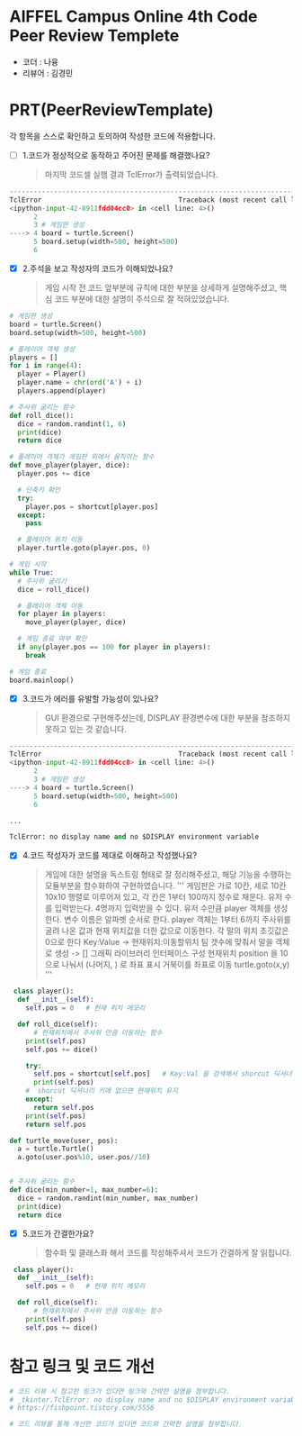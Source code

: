 # AIFFEL Campus Online 4th Code Peer Review Templete
- 코더 : 나융
- 리뷰어 : 김경민


# PRT(PeerReviewTemplate)
각 항목을 스스로 확인하고 토의하여 작성한 코드에 적용합니다.
- [ ] 1.코드가 정상적으로 동작하고 주어진 문제를 해결했나요?
  > 마지막 코드셀 실행 결과 TclError가 출력되었습니다.
```Python
---------------------------------------------------------------------------
TclError                                  Traceback (most recent call last)
<ipython-input-42-8911fdd04cc0> in <cell line: 4>()
      2 
      3 # 게임판 생성
----> 4 board = turtle.Screen()
      5 board.setup(width=500, height=500)
      6 
```

- [x] 2.주석을 보고 작성자의 코드가 이해되었나요?
  > 게임 시작 전 코드 앞부분에 규칙에 대한 부분을 상세하게 설명해주셨고, 핵심 코드 부분에 대한 설명이 주석으로 잘 적혀있었습니다.
```Python
# 게임판 생성
board = turtle.Screen()
board.setup(width=500, height=500)

# 플레이어 객체 생성
players = []
for i in range(4):
  player = Player()
  player.name = chr(ord('A') + i)
  players.append(player)

# 주사위 굴리는 함수
def roll_dice():
  dice = random.randint(1, 6)
  print(dice)
  return dice

# 플레이어 객체가 게임판 위에서 움직이는 함수
def move_player(player, dice):
  player.pos += dice

  # 단축키 확인
  try:
    player.pos = shortcut[player.pos]
  except:
    pass

  # 플레이어 위치 이동
  player.turtle.goto(player.pos, 0)

# 게임 시작
while True:
  # 주사위 굴리기
  dice = roll_dice()

  # 플레이어 객체 이동
  for player in players:
    move_player(player, dice)

  # 게임 종료 여부 확인
  if any(player.pos == 100 for player in players):
    break

# 게임 종료
board.mainloop()
```

- [x] 3.코드가 에러를 유발할 가능성이 있나요?
  > GUI 환경으로 구현해주셨는데, DISPLAY 환경변수에 대한 부분을 참조하지 못하고 있는 것 같습니다.
```Python
---------------------------------------------------------------------------
TclError                                  Traceback (most recent call last)
<ipython-input-42-8911fdd04cc0> in <cell line: 4>()
      2 
      3 # 게임판 생성
----> 4 board = turtle.Screen()
      5 board.setup(width=500, height=500)
      6 

...

TclError: no display name and no $DISPLAY environment variable
```

- [x] 4.코드 작성자가 코드를 제대로 이해하고 작성했나요?
  > 게임에 대한 설명을 독스트링 형태로 잘 정리해주셨고, 해당 기능을 수행하는 모듈부분을 함수화하여 구현하였습니다.
        '''
        게임판은 가로 10칸, 세로 10칸 10x10 행렬로 이루어져 있고, 각 칸은 1부터 100까지 정수로 채운다.
        유저 수를 입력받는다. 4명까지 입력받을 수 있다.
        유저 수만큼 player 객체를 생성한다. 변수 이름은 알파벳 순서로 한다.
        player 객체는 1부터 6까지 주사위를 굴려 나온 값과 현재 위치값을 더한 값으로 이동한다.
        각 말의 위치 초깃값은 0으로 한다
        Key:Value -> 현재위치:이동할위치
        팀 갯수에 맞춰서 말을 객체로 생성 ->
        [] 그래픽 라이브러리
        인터페이스 구성
        현재위치 position 을 10으로 나눠서 (나머지, ) 로 좌표 표시
        거북이를 좌표로 이동 turtle.goto(x,y)
        '''
```Python
 class player():
  def __init__(self):
    self.pos = 0   # 현재 위치 메모리

  def roll_dice(self):
      # 현재위치에서 주사위 만큼 이동하는 함수 
    print(self.pos)
    self.pos += dice()

    try:
      self.pos = shortcut[self.pos]   # Key:Val 을 검색해서 shorcut 딕셔너리 키에 해당되면 밸류로 이동
      print(self.pos)
    #  shorcut 딕셔너리 키에 없으면 현재위치 유지
    except:
      return self.pos
    print(self.pos)
    return self.pos

def turtle_move(user, pos):
  a = turtle.Turtle()
  a.goto(user.pos%10, user.pos//10)


# 주사위 굴리는 함수
def dice(min_number=1, max_number=6):
  dice = random.randint(min_number, max_number)
  print(dice)
  return dice


```
- [x] 5.코드가 간결한가요?
  > 함수화 및 클래스화 해서 코드를 작성해주셔서 코드가 간결하게 잘 읽힙니다.
```Python
 class player():
  def __init__(self):
    self.pos = 0   # 현재 위치 메모리

  def roll_dice(self):
      # 현재위치에서 주사위 만큼 이동하는 함수 
    print(self.pos)
    self.pos += dice()
```


# 참고 링크 및 코드 개선
```python
# 코드 리뷰 시 참고한 링크가 있다면 링크와 간략한 설명을 첨부합니다.
# _tkinter.TclError: no display name and no $DISPLAY environment variable 에러 해결
# https://fishpoint.tistory.com/5556

# 코드 리뷰를 통해 개선한 코드가 있다면 코드와 간략한 설명을 첨부합니다.
```
